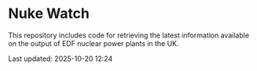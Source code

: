 # Nuke Watch

This repository includes code for retrieving the latest information available on the output of EDF nuclear power plants in the UK.

Last updated: 2025-10-20 12:24